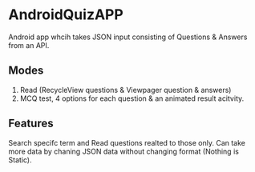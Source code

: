 # AndroidQuizAPP
Android app whcih takes JSON input consisting of Questions & Answers from an API.

## Modes

1. Read (RecycleView questions & Viewpager question & answers)
2. MCQ test, 4 options for each question & an animated result acitvity.

## Features
Search specifc term and Read questions realted to those only.
Can take more data by chaning JSON data without changing format (Nothing is Static).

